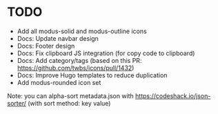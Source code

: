 # TODO

- Add all modus-solid and modus-outline icons
- Docs: Update navbar design
- Docs: Footer design
- Docs: Fix clipboard JS integration (for copy code to clipboard)
- Docs: Add category/tags (based on this PR: <https://github.com/twbs/icons/pull/1432>)
- Docs: Improve Hugo templates to reduce duplication
- Add modus-rounded icon set

Note: you can alpha-sort metadata.json with <https://codeshack.io/json-sorter/> (with sort method: key value)
